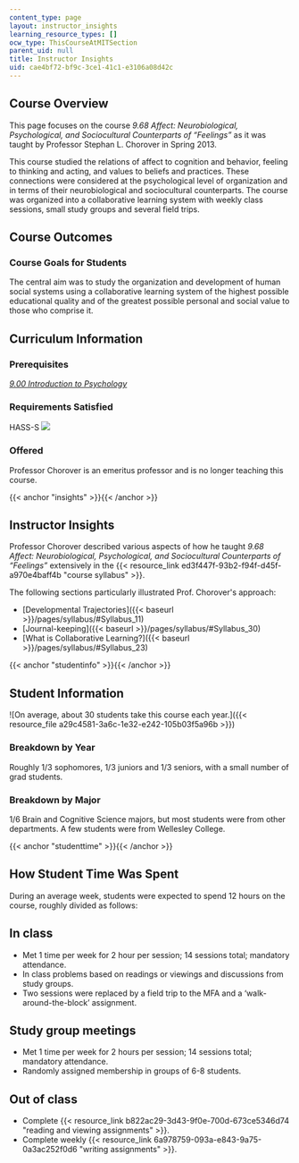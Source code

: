 ```yaml
---
content_type: page
layout: instructor_insights
learning_resource_types: []
ocw_type: ThisCourseAtMITSection
parent_uid: null
title: Instructor Insights
uid: cae4bf72-bf9c-3ce1-41c1-e3106a08d42c
---
```


Course Overview
---------------

This page focuses on the course _9.68 Affect: Neurobiological, Psychological, and Sociocultural Counterparts of “Feelings”_ as it was taught by Professor Stephan L. Chorover in Spring 2013.

This course studied the relations of affect to cognition and behavior, feeling to thinking and acting, and values to beliefs and practices. These connections were considered at the psychological level of organization and in terms of their neurobiological and sociocultural counterparts. The course was organized into a collaborative learning system with weekly class sessions, small study groups and several field trips.

Course Outcomes
---------------

### Course Goals for Students

The central aim was to study the organization and development of human social systems using a collaborative learning system of the highest possible educational quality and of the greatest possible personal and social value to those who comprise it.

Curriculum Information
----------------------

### Prerequisites

[_9.00 Introduction to Psychology_](/courses/9-00sc-introduction-to-psychology-fall-2011)

### Requirements Satisfied

HASS-S ![](/images/educator/icon-question-hass-s.png)

### Offered

Professor Chorover is an emeritus professor and is no longer teaching this course.

{{< anchor "insights" >}}{{< /anchor >}}

Instructor Insights
-------------------

Professor Chorover described various aspects of how he taught _9.68 Affect: Neurobiological, Psychological, and Sociocultural Counterparts of “Feelings”_ extensively in the {{< resource_link ed3f447f-93b2-f94f-d45f-a970e4baff4b "course syllabus" >}}.

The following sections particularly illustrated Prof. Chorover's approach:

*   [Developmental Trajectories]({{< baseurl >}}/pages/syllabus/#Syllabus_11)
*   [Journal-keeping]({{< baseurl >}}/pages/syllabus/#Syllabus_30)
*   [What is Collaborative Learning?]({{< baseurl >}}/pages/syllabus/#Syllabus_23)

{{< anchor "studentinfo" >}}{{< /anchor >}}

Student Information
-------------------

![On average, about 30 students take this course each year.]({{< resource_file a29c4581-3a6c-1e32-e242-105b03f5a96b >}})

### Breakdown by Year

Roughly 1/3 sophomores, 1/3 juniors and 1/3 seniors, with a small number of grad students.

### Breakdown by Major

1/6 Brain and Cognitive Science majors, but most students were from other departments. A few students were from Wellesley College.

{{< anchor "studenttime" >}}{{< /anchor >}}

How Student Time Was Spent
--------------------------

During an average week, students were expected to spend 12 hours on the course, roughly divided as follows:

In class
--------

*   Met 1 time per week for 2 hour per session; 14 sessions total; mandatory attendance.
*   In class problems based on readings or viewings and discussions from study groups.
*   Two sessions were replaced by a field trip to the MFA and a ‘walk-around-the-block’ assignment.

Study group meetings
--------------------

*   Met 1 time per week for 2 hours per session; 14 sessions total; mandatory attendance.
*   Randomly assigned membership in groups of 6-8 students.

Out of class
------------

*   Complete {{< resource_link b822ac29-3d43-9f0e-700d-673ce5346d74 "reading and viewing assignments" >}}.
*   Complete weekly {{< resource_link 6a978759-093a-e843-9a75-0a3ac252f0d6 "writing assignments" >}}.